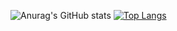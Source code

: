 ![Anurag's GitHub stats](https://github-readme-stats.vercel.app/api?username=Hiraryo&show_icons=true)
[![Top Langs](https://github-readme-stats.vercel.app/api/top-langs/?username=Hiraryo&layout=compact)](https://github.com/Hiraryo/github-readme-stats)
